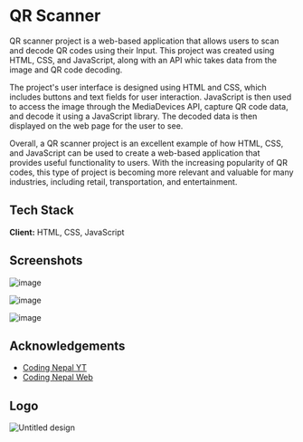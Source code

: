 
# QR Scanner

 QR scanner project is a web-based application that allows users to scan and decode QR codes using their Input. This project was created using HTML, CSS, and JavaScript, along with an API whic takes data from the image and QR code decoding.

The project's user interface is designed using HTML and CSS, which includes buttons and text fields for user interaction. JavaScript is then used to access the image through the MediaDevices API, capture QR code data, and decode it using a JavaScript library. The decoded data is then displayed on the web page for the user to see.

Overall, a QR scanner project is an excellent example of how HTML, CSS, and JavaScript can be used to create a web-based application that provides useful functionality to users. With the increasing popularity of QR codes, this type of project is becoming more relevant and valuable for many industries, including retail, transportation, and entertainment.
## Tech Stack

**Client:** HTML, CSS, JavaScript



## Screenshots

![image](https://user-images.githubusercontent.com/107539107/230912178-2764b416-0023-4aa9-9206-3090469273f2.png)

![image](https://user-images.githubusercontent.com/107539107/230912495-a09bb43e-65e8-4b60-98f2-b7e1714f78a7.png)

![image](https://user-images.githubusercontent.com/107539107/230912653-b13d6f24-b419-401d-bd85-39b72c55bfd9.png)

## Acknowledgements

 - [Coding Nepal YT](https://www.youtube.com/watch?v=TEGCjBNgL70&ab_channel=CodingNepal)
 - [Coding Nepal Web](https://www.codingnepalweb.com/qr-code-reader-html-javascript/)


## Logo

![Untitled design](https://user-images.githubusercontent.com/107539107/230912927-4f8dc924-5f78-4b88-a0e4-8eb5c71e8284.png)


